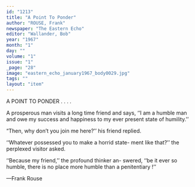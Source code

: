 ```yaml
---
id: "1213"
title: "A Point To Ponder"
author: "ROUSE, Frank"
newspaper: "The Eastern Echo"
editor: "Wallander, Bob"
year: "1967"
month: "1"
day: ""
volume: "1"
issue: "1"
_page: "28"
image: "eastern_echo_january1967_body0029.jpg"
tags: ""
layout: "item"
---
```

A POINT TO PONDER . . . .

A prosperous man visits a long time friend and
says, ‘‘I am a humble man and owe my success and
happiness to my ever present state of humility.’’

“Then, why don’t you join me here?’’ his friend
replied.

‘‘Whatever possessed you to make a horrid state-
ment like that?’’ the perplexed visitor asked.

‘‘Because my friend,’’ the profound thinker an-
swered, ‘‘be it ever so humble, there is no place more
humble than a penitentiary !’’

—Frank Rouse
